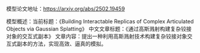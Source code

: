 模型论文地址：https://arxiv.org/abs/2502.19459

模型概述：当前标题：《Building Interactable Replicas of Complex Articulated Objects via Gaussian Splatting》
中文文章标题：《通过高斯溅射构建复杂铰接对象的交互式副本》
文章内容：提出一种利用高斯溅射技术构建复杂铰接对象交互式副本的方法，实现高效、逼真的模拟。
